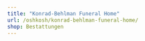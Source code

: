 ```yaml
---
title: "Konrad-Behlman Funeral Home"
url: /oshkosh/konrad-behlman-funeral-home/
shop: Bestattungen
---
```

